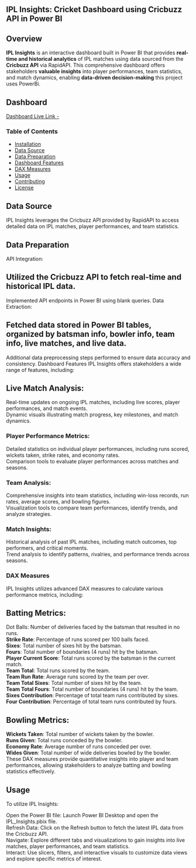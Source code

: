 ## IPL Insights: Cricket Dashboard using Cricbuzz API in Power BI

## Overview
**IPL Insights** is an interactive dashboard built in Power BI that provides **real-time and historical analytics** of IPL matches using data sourced from the **Cricbuzz API** via RapidAPI. This comprehensive dashboard offers stakeholders **valuable insights** into player performances, team statistics, and match dynamics, enabling **data-driven decision-making** this project uses PowerBi.

## Dashboard
[Dashboard Live Link - ](https://app.powerbi.com/groups/me/reports/10bfac0f-e3a0-4490-8bff-f9a286d81638/ReportSection?experience=power-bi)

### Table of Contents
- [Installation](#installation)
- [Data Source](#data-source)
- [Data Preparation](#data-preparation)
- [Dashboard Features](#dashboard-features)
- [DAX Measures](#dax-measures)
- [Usage](#usage)
- [Contributing](#contributing)
- [License](#license)

## Data Source
IPL Insights leverages the Cricbuzz API provided by RapidAPI to access detailed data on IPL matches, player performances, and team statistics.

## Data Preparation
API Integration:

## Utilized the Cricbuzz API to fetch real-time and historical IPL data.
Implemented API endpoints in Power BI using blank queries.
Data Extraction:

## Fetched data stored in Power BI tables, organized by batsman info, bowler info, team info, live matches, and live data.
Additional data preprocessing steps performed to ensure data accuracy and consistency.
Dashboard Features
IPL Insights offers stakeholders a wide range of features, including:

## Live Match Analysis:
Real-time updates on ongoing IPL matches, including live scores, player performances, and match events.<br>
Dynamic visuals illustrating match progress, key milestones, and match dynamics.<br>
### Player Performance Metrics:
Detailed statistics on individual player performances, including runs scored, wickets taken, strike rates, and economy rates.<br>
Comparison tools to evaluate player performances across matches and seasons.<br>
### Team Analysis:
Comprehensive insights into team statistics, including win-loss records, run rates, average scores, and bowling figures.<br>
Visualization tools to compare team performances, identify trends, and analyze strategies.<br>
### Match Insights:
Historical analysis of past IPL matches, including match outcomes, top performers, and critical moments.<br>
Trend analysis to identify patterns, rivalries, and performance trends across seasons.<br>
### DAX Measures
IPL Insights utilizes advanced DAX measures to calculate various performance metrics, including:

## Batting Metrics:
Dot Balls: Number of deliveries faced by the batsman that resulted in no runs.<br>
<b>Strike Rate</b>: Percentage of runs scored per 100 balls faced.<br>
<b>Sixes</b>: Total number of sixes hit by the batsman.<br>
<b>Fours</b>: Total number of boundaries (4 runs) hit by the batsman.<br>
<b>Player Current Score</b>: Total runs scored by the batsman in the current match.<br>
<b>Team Total</b>: Total runs scored by the team.<br>
<b>Team Run Rate</b>: Average runs scored by the team per over.<br>
<b>Team Total Sixes</b>: Total number of sixes hit by the team.<br>
<b>Team Total Fours</b>: Total number of boundaries (4 runs) hit by the team.<br>
<b>Sixes Contribution</b>: Percentage of total team runs contributed by sixes.<br>
<b>Four Contribution</b>: Percentage of total team runs contributed by fours.<br>

## Bowling Metrics:
<b>Wickets Taken</b>: Total number of wickets taken by the bowler.<br>
<b>Runs Given</b>: Total runs conceded by the bowler.<br>
<b>Economy Rate</b>: Average number of runs conceded per over.<br>
<b>Wides Given</b>: Total number of wide deliveries bowled by the bowler.<br>
These DAX measures provide quantitative insights into player and team performances, allowing stakeholders to analyze batting and bowling statistics effectively.<br>

## Usage
To utilize IPL Insights:

Open the Power BI file: Launch Power BI Desktop and open the IPL_Insights.pbix file.<br>
Refresh Data: Click on the Refresh button to fetch the latest IPL data from the Cricbuzz API.<br>
Navigate: Explore different tabs and visualizations to gain insights into live matches, player performances, and team statistics.<br>
Interact: Use slicers, filters, and interactive visuals to customize data views and explore specific metrics of interest.
